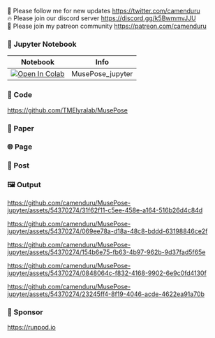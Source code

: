 🐣 Please follow me for new updates https://twitter.com/camenduru <br />
🔥 Please join our discord server https://discord.gg/k5BwmmvJJU <br />
🥳 Please join my patreon community https://patreon.com/camenduru <br />

### 🍊 Jupyter Notebook

| Notebook | Info
| --- | --- |
[![Open In Colab](https://colab.research.google.com/assets/colab-badge.svg)](https://colab.research.google.com/github/camenduru/MusePose-jupyter/blob/main/MusePose_jupyter.ipynb) | MusePose_jupyter

### 🧬 Code
https://github.com/TMElyralab/MusePose

### 📄 Paper


### 🌐 Page


### 💬 Post


### 🖼 Output

https://github.com/camenduru/MusePose-jupyter/assets/54370274/31f62f11-c5ee-458e-a164-516b26d4c84d

https://github.com/camenduru/MusePose-jupyter/assets/54370274/069ee78a-d18a-48c8-bddd-63198846ce2f

https://github.com/camenduru/MusePose-jupyter/assets/54370274/154b6e75-fb63-4b97-962b-9d37fad5f65e

https://github.com/camenduru/MusePose-jupyter/assets/54370274/0848064c-f832-4168-9902-6e9c0fd4130f

https://github.com/camenduru/MusePose-jupyter/assets/54370274/23245ff4-8f19-4046-acde-4622ea91a70b

### 🏢 Sponsor
https://runpod.io
